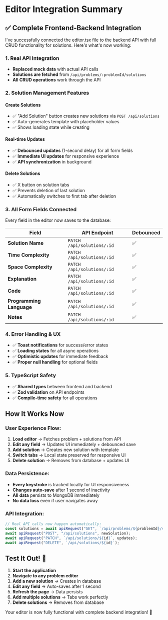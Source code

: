 # Editor Integration Summary

## ✅ Complete Frontend-Backend Integration

I've successfully connected the editor.tsx file to the backend API with full CRUD functionality for solutions. Here's what's now working:

### **1. Real API Integration**
- **Replaced mock data** with actual API calls
- **Solutions are fetched** from `/api/problems/:problemId/solutions`
- **All CRUD operations** work through the API

### **2. Solution Management Features**

#### **Create Solutions**
- ✅ "Add Solution" button creates new solutions via `POST /api/solutions`
- ✅ Auto-generates template with placeholder values
- ✅ Shows loading state while creating

#### **Real-time Updates**
- ✅ **Debounced updates** (1-second delay) for all form fields
- ✅ **Immediate UI updates** for responsive experience
- ✅ **API synchronization** in background

#### **Delete Solutions**
- ✅ X button on solution tabs
- ✅ Prevents deletion of last solution
- ✅ Automatically switches to first tab after deletion

### **3. All Form Fields Connected**

Every field in the editor now saves to the database:

| Field | API Endpoint | Debounced |
|-------|-------------|-----------|
| **Solution Name** | `PATCH /api/solutions/:id` | ✅ |
| **Time Complexity** | `PATCH /api/solutions/:id` | ✅ |
| **Space Complexity** | `PATCH /api/solutions/:id` | ✅ |
| **Explanation** | `PATCH /api/solutions/:id` | ✅ |
| **Code** | `PATCH /api/solutions/:id` | ✅ |
| **Programming Language** | `PATCH /api/solutions/:id` | ✅ |
| **Notes** | `PATCH /api/solutions/:id` | ✅ |

### **4. Error Handling & UX**
- ✅ **Toast notifications** for success/error states
- ✅ **Loading states** for all async operations
- ✅ **Optimistic updates** for immediate feedback
- ✅ **Proper null handling** for optional fields

### **5. TypeScript Safety**
- ✅ **Shared types** between frontend and backend
- ✅ **Zod validation** on API endpoints
- ✅ **Compile-time safety** for all operations

## **How It Works Now**

### **User Experience Flow:**
1. **Load editor** → Fetches problem + solutions from API
2. **Edit any field** → Updates UI immediately + debounced save
3. **Add solution** → Creates new solution with template
4. **Switch tabs** → Local state preserved for responsive UI
5. **Delete solution** → Removes from database + updates UI

### **Data Persistence:**
- **Every keystroke** is tracked locally for UI responsiveness
- **Changes auto-save** after 1 second of inactivity
- **All data** persists to MongoDB immediately
- **No data loss** even if user navigates away

### **API Integration:**
```typescript
// Real API calls now happen automatically:
const solutions = await apiRequest("GET", `/api/problems/${problemId}/solutions`);
await apiRequest("POST", "/api/solutions", newSolution);
await apiRequest("PATCH", `/api/solutions/${id}`, updates);
await apiRequest("DELETE", `/api/solutions/${id}`);
```

## **Test It Out! 🚀**

1. **Start the application**
2. **Navigate to any problem editor**
3. **Add a new solution** → Creates in database
4. **Edit any field** → Auto-saves after 1 second
5. **Refresh the page** → Data persists
6. **Add multiple solutions** → Tabs work perfectly
7. **Delete solutions** → Removes from database

Your editor is now fully functional with complete backend integration! 🎉
